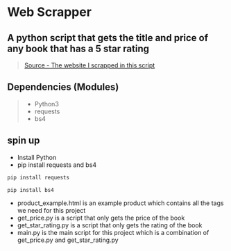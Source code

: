 # Web Scrapper

## A python script that gets the title and price of any book that has a 5 star rating 
>[Source - The website I scrapped in this script](http://books.toscrape.com/index.html)

## Dependencies (Modules)

>- Python3
>- requests
>- bs4

## spin up
- Install Python
- pip install requests and bs4

```bash
pip install requests
```
```bash
pip install bs4
```

- product_example.html is an example product which contains all the tags we need for this project
- get_price.py is a script that only gets the price of the book
- get_star_rating.py is a script that only gets the rating of the book
- main.py is the main script for this project which is a combination of get_price.py and get_star_rating.py 

